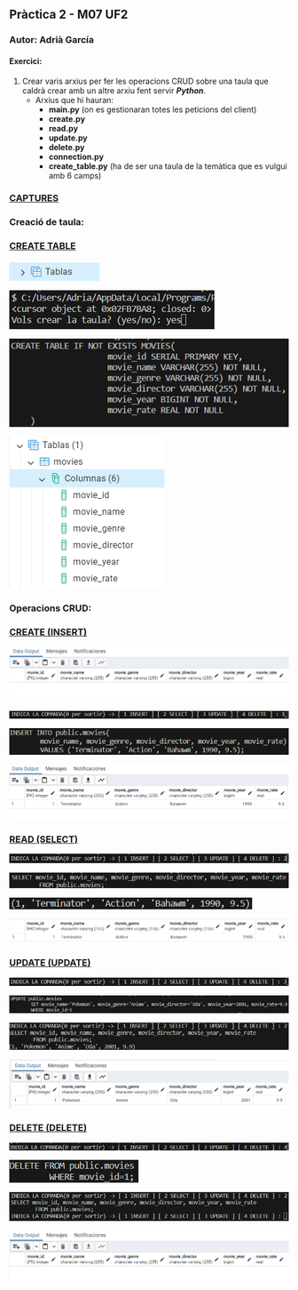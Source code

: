 ## Pràctica 2 - M07 UF2
### Autor: Adrià García

#### Exercici:

1. Crear varis arxius per fer les operacions CRUD sobre una taula que caldrà crear amb un altre arxiu fent servir ***Python***.
    - Arxius que hi hauran:
        - **main.py** (on es gestionaran totes les peticions del client)
        - **create.py**
        - **read.py**
        - **update.py**
        - **delete.py**
        - **connection.py**
        - **create_table.py** (ha de ser una taula de la temàtica que es vulgui amb 6 camps)

### <ins>CAPTURES
### Creació de taula:
### <ins>CREATE TABLE
![alt text](img/image.png)

![alt text](img/image-1.png)

![alt text](img/image-2.png)

![alt text](img/image-3.png)

### Operacions CRUD:

### <ins>CREATE (INSERT)

![alt text](img/image-5.png)

![alt text](img/image-4.png)

![alt text](img/image-6.png)

![alt text](img/image-7.png)

### <ins>READ (SELECT)

![alt text](img/image-8.png)

![alt text](img/image-9.png)

![alt text](img/image-10.png)

![alt text](img/image-11.png)

### <ins>UPDATE (UPDATE)

![alt text](img/image-12.png)

![alt text](img/image-13.png)

![alt text](img/image-14.png)

![alt text](img/image-15.png)

### <ins>DELETE (DELETE)

![alt text](img/image-16.png)

![alt text](img/image-17.png)

![alt text](img/image-18.png)

![alt text](img/image-19.png)
